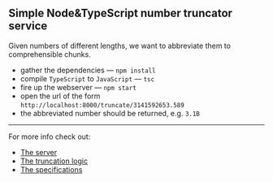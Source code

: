 Simple Node&TypeScript number truncator service
---

Given numbers of different lengths, we want to abbreviate them to comprehensible chunks.

* gather the dependencies — `npm install`
* compile `TypeScript` to `JavaScript` — `tsc`
* fire up the webserver — `npm start`
* open the url of the form `http://localhost:8000/truncate/3141592653.589`
* the abbreviated number should be returned, e.g. `3.1B`

---

For more info check out:
* [The server](/src/index.ts)
* [The truncation logic](/src/truncator.ts)
* [The specifications](/test/truncator.test.ts)